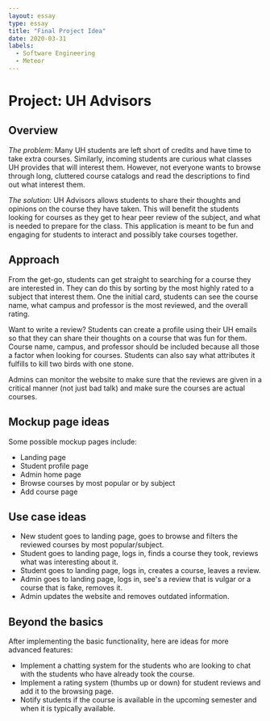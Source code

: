 ```yaml
---
layout: essay
type: essay
title: "Final Project Idea"
date: 2020-03-31
labels:
  - Software Engineering
  - Meteor
---
```

# Project: UH Advisors

## Overview
*The problem*: Many UH students are left short of credits and have time to take extra courses. Similarly, incoming students are curious what classes UH provides that will interest them. However, not everyone wants to browse through long, cluttered course catalogs and read the descriptions to find out what interest them.

*The solution*: UH Advisors allows students to share their thoughts and opinions on the course they have taken. This will benefit the students looking for courses as they get to hear peer review of the subject, and what is needed to prepare for the class. This application is meant to be fun and engaging for students to interact and possibly take courses together.

## Approach
From the get-go, students can get straight to searching for a course they are interested in. They can do this by sorting by the most highly rated to a subject that interest them. One the initial card, students can see the course name, what campus and professor is the most reviewed, and the overall rating.

Want to write a review? Students can create a profile using their UH emails so that they can share their thoughts on a course that was fun for them. Course name, campus, and professor should be included because all those a factor when looking for courses. Students can also say what attributes it fulfills to kill two birds with one stone.

Admins can monitor the website to make sure that the reviews are given in a critical manner (not just bad talk) and make sure the courses are actual courses. 

## Mockup page ideas
Some possible mockup pages include:
* Landing page
* Student profile page
* Admin home page
* Browse courses by most popular or by subject
* Add course page

## Use case ideas
* New student goes to landing page, goes to browse and filters the reviewed courses by most popular/subject.
* Student goes to landing page, logs in, finds a course they took, reviews what was interesting about it. 
* Student goes to landing page, logs in, creates a course, leaves a review.
* Admin goes to landing page, logs in, see's a review that is vulgar or a course that is fake, removes it.
* Admin updates the website and removes outdated information.

## Beyond the basics
After implementing the basic functionality, here are ideas for more advanced features:
* Implement a chatting system for the students who are looking to chat with the students who have already took the course.
* Implement a rating system (thumbs up or down) for student reviews and add it to the browsing page.
* Notify students if the course is available in the upcoming semester and when it is typically available.
